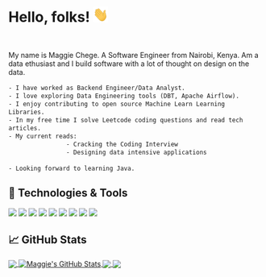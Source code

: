 # Hello, folks!  <img src="https://raw.githubusercontent.com/MaggieChege/MaggieChege/master/wave.gif" width="30px" height="30px" />
<br>

My name is Maggie Chege.
A Software Engineer from Nairobi, Kenya. Am a data ethusiast and I build software with a lot of thought on design on the data.



    - I have worked as Backend Engineer/Data Analyst.
    - I love exploring Data Engineering tools (DBT, Apache Airflow).
    - I enjoy contributing to open source Machine Learn Learning Libraries.
    - In my free time I solve Leetcode coding questions and read tech articles.
    - My current reads:
                    - Cracking the Coding Interview
                    - Designing data intensive applications

    - Looking forward to learning Java.

## 🔧 Technologies & Tools

![](https://img.shields.io/badge/OS-Linux-informational?style=flat&logo=linux&logoColor=white&color=2bbc8a)
![](https://img.shields.io/badge/Editor-IntelliJ_IDEA-informational?style=flat&logo=intellij-idea&logoColor=white&color=2bbc8a)
![](https://img.shields.io/badge/Code-Python-informational?style=flat&logo=python&logoColor=white&color=2bbc8a)
![](https://img.shields.io/badge/Code-JavaScript-informational?style=flat&logo=javascript&logoColor=white&color=2bbc8a)
![](https://img.shields.io/badge/Code-Make-informational?style=flat&logo=cmake&logoColor=white&color=2bbc8a)
![](https://img.shields.io/badge/Shell-Bash-informational?style=flat&logo=gnu-bash&logoColor=white&color=2bbc8a)
![](https://img.shields.io/badge/Tools-PostgreSQL-informational?style=flat&logo=postgresql&logoColor=white&color=2bbc8a)
![](https://img.shields.io/badge/Tools-Docker-informational?style=flat&logo=docker&logoColor=white&color=2bbc8a)
![](https://img.shields.io/badge/Tools-Kubernetes-informational?style=flat&logo=kubernetes&logoColor=white&color=2bbc8a)

## &#x1f4c8; GitHub Stats

<a href="https://github.com/MaggieChege/MaggieChege">
  <img align="center" src="https://github-readme-stats.vercel.app/api/top-langs/?username=MaggieChege&hide=java,html,tex&title_color=ffffff&text_color=c9cacc&icon_color=2bbc8a&bg_color=1d1f21&langs_count=7" />
</a>
<a href="https://github.com/MaggieChege/MaggieChege">
  <img align="center" src="https://github-readme-stats.vercel.app/api?username=MaggieChege&show_icons=true&line_height=27&count_private=true&title_color=ffffff&text_color=c9cacc&icon_color=2bbc8a&bg_color=1d1f21" alt="Maggie's GitHub Stats" />
</a>

<a href="https://github.com/MaggieChege/scikit-learn">
  <img align="center" src="https://github-readme-stats.vercel.app/api/pin/?username=MaggieChege&repo=scikit-learn&title_color=ffffff&text_color=c9cacc&icon_color=2bbc8a&bg_color=1d1f21" />
</a>


<a href="https://github.com/MaggieChege/pymc-project">
  <img align="center" src="https://github-readme-stats.vercel.app/api/pin/?username=MaggieChege&repo=pymc&title_color=ffffff&text_color=c9cacc&icon_color=2bbc8a&bg_color=1d1f21" />
</a>


